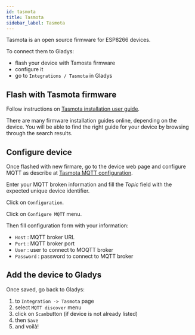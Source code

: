 ```yaml
---
id: tasmota
title: Tasmota
sidebar_label: Tasmota
---
```


Tasmota is an open source firmware for ESP8266 devices.

To connect them to Gladys:

- flash your device with Tamosta firmware
- configure it
- go to `Integrations / Tasmota` in Gladys

## Flash with Tasmota firmware

Follow instructions on <a href="https://tasmota.github.io/docs/Getting-Started/" target="_blank">Tasmota installation user guide</a>.

There are many firmware installation guides online, depending on the device. You will be able to find the right guide for your device by browsing through the search results.

## Configure device

Once flashed with new firmare, go to the device web page and configure MQTT as describe at <a href="https://tasmota.github.io/docs/MQTT/" target="_blank">Tasmota MQTT configuration</a>.

Enter your MQTT broken information and fill the <i>Topic</i> field with the expected unique device identifier.

Click on `Configuration`.



Click on `Configure MQTT` menu.



Then fill configuration form with your information:

- `Host` : MQTT broker URL
- `Port` : MQTT broker port
- `User` : user to connect to MOQTT broker
- `Password` : password to connect to MQTT broker



## Add the device to Gladys

Once saved, go back to Gladys:

1. to `Integration -> Tasmota` page
2. select `MQTT discover` menu
3. click on `Scan`button (if device is not already listed)
4. then `Save`
5. and voilà!

